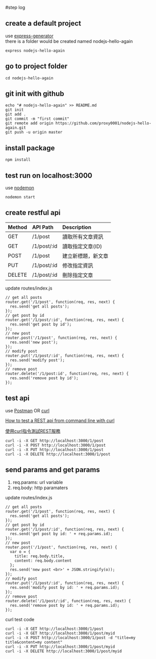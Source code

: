 #step log

## create a default project

use [express-generator](https://www.npmjs.com/package/express-generator)  
there is a folder would be created named nodejs-hello-again

<!-- code block -->
    express nodejs-hello-again

## go to project folder

<!-- code block -->    
    cd nodejs-hello-again

## git init with github

<!-- code block -->
    echo "# nodejs-hello-again" >> README.md
    git init
    git add .
    git commit -m "first commit"
    git remote add origin https://github.com/proxy0001/nodejs-hello-again.git
    git push -u origin master

## install package

<!-- code block -->
    npm install

## test run on localhost:3000
use [nodemon](https://www.npmjs.com/package/nodemon)
<!-- code block -->
    nodemon start

## create restful api

| Method | API Path | Description
|:-----|:-----|:-----
| GET | /1/post | 讀取所有文章資訊
| GET | /1/post/:id | 讀取指定文章(ID)
| POST | /1/post | 建立新標題，新文章
| PUT | /1/post/:id | 修改指定資訊
| DELETE | /1/post/:id | 刪除指定文章

update routes/index.js
<!-- code block -->
    // get all posts
    router.get('/1/post', function(req, res, next) {
      res.send('get all posts');
    });
    // get post by id
    router.get('/1/post/:id', function(req, res, next) {
      res.send('get post by id');
    });
    // new post
    router.post('/1/post', function(req, res, next) {
      res.send('new post');
    });
    // modify post
    router.put('/1/post/:id', function(req, res, next) {
      res.send('modify post');
    });
    // remove post
    router.delete('/1/post:id', function(req, res, next) {
      res.send('remove post by id');
    });
   
## test api
use [Postman](http://www.getpostman.com/) OR [curl](https://developer.apple.com/legacy/library/documentation/Darwin/Reference/ManPages/man1/curl.1.html)  

[How to test a REST api from command line with curl](http://www.codingpedia.org/ama/how-to-test-a-rest-api-from-command-line-with-curl/)  

[使用curl指令測試REST服務](http://blog.kent-chiu.com/2013/08/14/testing-rest-with-curl-command.html)

<!-- code block -->
    curl -i -X GET http://localhost:3000/1/post
    curl -i -X POST http://localhost:3000/1/post
    curl -i -X PUT http://localhost:3000/1/post
    curl -i -X DELETE http://localhost:3000/1/post

## send params and get params

1. req.params: url variable
2. req.body: http paramaters

update routes/index.js
<!-- code block -->
    // get all posts
    router.get('/1/post', function(req, res, next) {
      res.send('get all posts');
    });
    // get post by id
    router.get('/1/post/:id', function(req, res, next) {
      res.send('get post by id: ' + req.params.id);
    });
    // new post
    router.post('/1/post', function(req, res, next) {
      var o = {
        title: req.body.title,
        content: req.body.content
      };
      res.send('new post <br>' + JSON.stringify(o));
    });
    // modify post
    router.put('/1/post/:id', function(req, res, next) {
      res.send('modify post by id: ' + req.params.id);
    });
    // remove post
    router.delete('/1/post/:id', function(req, res, next) {
      res.send('remove post by id: ' + req.params.id);
    }); 

curl test code
<!-- code block -->
    curl -i -X GET http://localhost:3000/1/post
    curl -i -X GET http://localhost:3000/1/post/myid
    curl -i -X POST http://localhost:3000/1/post -d "title=my title&content=my content"
    curl -i -X PUT http://localhost:3000/1/post/myid
    curl -i -X DELETE http://localhost:3000/1/post/myid
